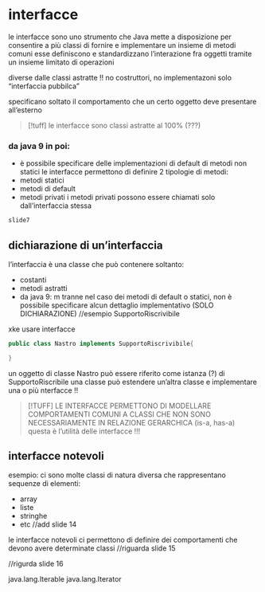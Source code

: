 # interfacce 
le interfacce sono uno strumento che Java mette a disposizione per consentire a più classi di fornire e implementare un insieme di metodi comuni
esse definiscono e standardizzano l’interazione fra oggetti tramite un insieme limitato di operazioni

diverse dalle classi astratte !!
no costruttori, no implementazoni
solo “interfaccia pubbilca”

specificano soltato il comportamento che un certo oggetto deve presentare all’esterno 

>[!tuff] le interfacce sono classi astratte al 100% (???)

### da java 9 in poi:
- è possibile specificare delle implementazioni di default di metodi non statici
le interfacce permettono di definire 2 tipologie di metodi: 
- metodi statici
- metodi di default
- metodi privati
i metodi privati possono essere chiamati solo dall’interfaccia stessa
```java
slide7 
```

## dichiarazione di un’interfaccia
l’interfaccia è una classe che può contenere soltanto:
- costanti
- metodi astratti
- da java 9: m
tranne nel caso dei metodi di default o statici, non è possibile specificare alcun dettaglio implementativo (SOLO DICHIARAZIONE)
//esempio SupportoRiscrivibile

xke usare interfacce
```java
public class Nastro implements SupportoRiscrivibile{

}
```
un oggetto di classe Nastro può essere riferito come istanza (?) di SupportoRiscribile
una classe può estendere un’altra classe e implementare una o più nterfacce !!

>[!TUFF]
>LE INTERFACCE PERMETTONO DI MODELLARE COMPORTAMENTI COMUNI A CLASSI CHE NON SONO NECESSARIAMENTE IN RELAZIONE GERARCHICA (is-a, has-a)
>questa è l’utilità delle interfacce !!!



## interfacce notevoli
esempio:
ci sono molte classi di natura diversa che rappresentano sequenze di elementi:
- array
- liste
- stringhe
- etc
//add slide 14

le interfacce notevoli ci permettono di definire dei comportamenti che devono avere determinate classi
//riguarda slide 15

//rigurda slide 16

java.lang.Iterable
java.lang.Iterator